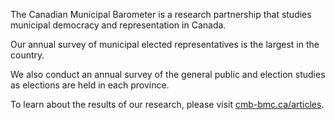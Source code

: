 The Canadian Municipal Barometer is a research partnership that studies municipal democracy and representation in Canada.

Our annual survey of municipal elected representatives is the largest in the country.

We also conduct an annual survey of the general public and election studies as elections are held in each province.

To learn about the results of our research, please visit [cmb-bmc.ca/articles](https://www.cmb-bmc.ca/articles/).
